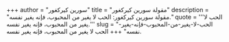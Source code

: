 +++
author = "سورين كيركغور"
title = "مقولة سورين كيركغور"
description = "مقولة سورين كيركغور: الحب لا يغير من المحبوب، فإنه يغير نفسه."
quote = '''الحب لا يغير من المحبوب، فإنه يغير نفسه.'''
slug = "الحب-لا-يغير-من-المحبوب-فإنه-يغير-نفسه"
+++
الحب لا يغير من المحبوب، فإنه يغير نفسه.
